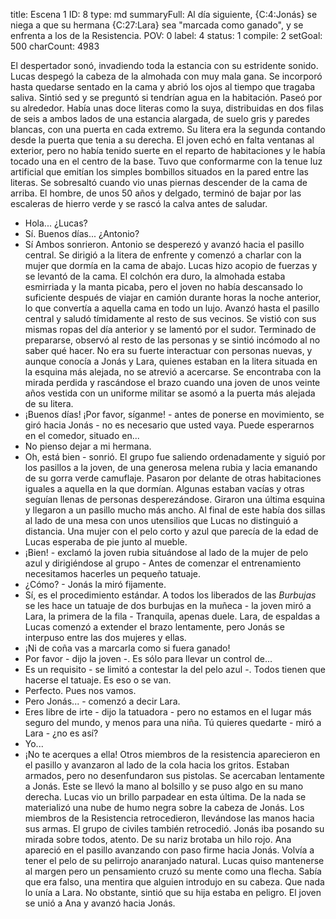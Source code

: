 title:          Escena 1
ID:             8
type:           md
summaryFull:    Al día siguiente, {C:4:Jonás} se niega a que su hermana {C:27:Lara} sea "marcada como ganado", y se enfrenta a los de la Resistencia.
POV:            0
label:          4
status:         1
compile:        2
setGoal:        500
charCount:      4983


El despertador sonó, invadiendo toda la estancia con su estridente sonido.
Lucas despegó la cabeza de la almohada con muy mala gana. Se incorporó hasta quedarse sentado en la cama y abrió los ojos al tiempo que tragaba saliva. Sintió sed y se preguntó si tendrían agua en la habitación.
Paseó por su alrededor. Había unas doce literas como la suya, distribuidas en dos filas de seis a ambos lados de una estancia alargada, de suelo gris y paredes blancas, con una puerta en cada extremo. Su litera era la segunda contando desde la puerta que tenia a su derecha.
El joven echó en falta ventanas al exterior, pero no había tenido suerte en el reparto de habitaciones y le había tocado una en el centro de la base. Tuvo que conformarme con la tenue luz artificial que emitían los simples bombillos situados en la pared entre las literas.
Se sobresaltó cuando vio unas piernas descender de la cama de arriba. El hombre, de unos 50 años y delgado, terminó de bajar por las escaleras de hierro verde y se rascó la calva antes de saludar.
- Hola... ¿Lucas?
- Sí. Buenos días... ¿Antonio?
- Sí
Ambos sonrieron. Antonio se desperezó y avanzó hacia el pasillo central. Se dirigió a la litera de enfrente y comenzó a charlar con la mujer que dormía en la cama de abajo.
Lucas hizo acopio de fuerzas y se levantó de la cama. El colchón era duro, la almohada estaba esmirriada y la manta picaba, pero el joven no había descansado lo suficiente después de viajar en camión durante horas la noche anterior, lo que convertía a aquella cama en todo un lujo.
Avanzó hasta el pasillo central y saludó tímidamente al resto de sus vecinos. Se vistió con sus mismas ropas del día anterior y se lamentó por el sudor. Terminado de prepararse, observó al resto de las personas y se sintió incómodo al no saber qué hacer. No era su fuerte interactuar con personas nuevas, y aunque conocía a Jonás y Lara, quienes estaban en la litera situada en la esquina más alejada, no se atrevió a acercarse.
Se encontraba con la mirada perdida y rascándose el brazo cuando una joven de unos veinte años vestida con un uniforme militar se asomó a la puerta más alejada de su litera.
- ¡Buenos días! ¡Por favor, síganme! - antes de ponerse en movimiento, se giró hacia Jonás - no es necesario que usted vaya. Puede esperarnos en el comedor, situado en...
- No pienso dejar a mi hermana.
- Oh, está bien - sonrió.
El grupo fue saliendo ordenadamente y siguió por los pasillos a la joven, de una generosa melena rubia y lacia emanando de su gorra verde camuflaje. Pasaron por delante de otras habitaciones iguales a aquella en la que dormían. Algunas estaban vacías y otras seguían llenas de personas desperezándose.
Giraron una última esquina y llegaron a un pasillo mucho más ancho. Al final de este había dos sillas al lado de una mesa con unos utensilios que Lucas no distinguió a distancia. Una mujer con el pelo corto y azul que parecía de la edad de Lucas esperaba de pie junto al mueble.
- ¡Bien! - exclamó la joven rubia situándose al lado de la mujer de pelo azul y dirigiéndose al grupo - Antes de comenzar el entrenamiento necesitamos hacerles un pequeño tatuaje.
- ¿Cómo? - Jonás la miró fijamente.
- Sí, es el procedimiento estándar. A todos los liberados de las *Burbujas* se les hace un tatuaje de dos burbujas en la muñeca - la joven miró a Lara, la primera de la fila - Tranquila, apenas duele.
Lara, de espaldas a Lucas comenzó a extender el brazo lentamente, pero Jonás se interpuso entre las dos mujeres y ellas.
- ¡Ni de coña vas a marcarla como si fuera ganado!
- Por favor - dijo la joven -. Es sólo para llevar un control de...
- Es un requisito - se limitó a contestar la del pelo azul -. Todos tienen que hacerse el tatuaje. Es eso o se van.
- Perfecto. Pues nos vamos.
- Pero Jonás... - comenzó a decir Lara.
- Eres libre de irte - dijo la tatuadora - pero no estamos en el lugar más seguro del mundo, y menos para una niña. Tú quieres quedarte - miró a Lara - ¿no es así?
- Yo...
- ¡No te acerques a ella!
Otros miembros de la resistencia aparecieron en el pasillo y avanzaron al lado de la cola hacia los gritos. Estaban armados, pero no desenfundaron sus pistolas. Se acercaban lentamente a Jonás. Este se llevó la mano al bolsillo y se puso algo en su mano derecha. 
Lucas vio un brillo parpadear en esta última. De la nada se materializó una nube de humo negra sobre la cabeza de Jonás. Los miembros de la Resistencia retrocedieron, llevándose las manos hacia sus armas. El grupo de civiles también retrocedió.
Jonás iba posando su mirada sobre todos, atento. De su nariz brotaba un hilo rojo.
Ana apareció en el pasillo avanzando con paso firme hacia Jonás. Volvía a tener el pelo de su pelirrojo anaranjado natural.
Lucas quiso mantenerse al margen pero un pensamiento cruzó su mente como una flecha. Sabía que era falso, una mentira que alguien introdujo en su cabeza. Que nada lo unía a Lara.
No obstante, sintió que su hija estaba en peligro.
El joven se unió a Ana y avanzó hacia Jonás.